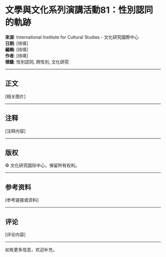 # 文學與文化系列演講活動81：性別認同的軌跡

**來源**: International Institute for Cultural Studies - 文化研究國際中心  
**日期**: [待填]  
**編輯**: [待填]  
**作者**: [待填]  
**標籤**: 性別認同, 跨性別, 文化研究  

---

## 正文

[相关图片]

---

## 注释
[注释内容]

---

## 版权
© 文化研究国际中心，保留所有权利。

---

## 参考资料
[参考链接或资料]

---

## 评论
[评论内容]

---  

如有更多信息，欢迎补充。
